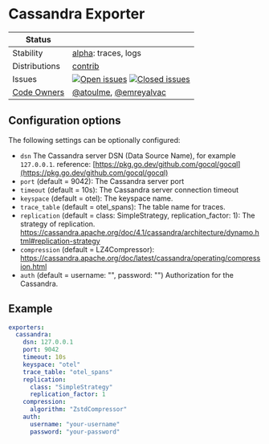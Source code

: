 # Cassandra Exporter

<!-- status autogenerated section -->
| Status        |           |
| ------------- |-----------|
| Stability     | [alpha]: traces, logs   |
| Distributions | [contrib] |
| Issues        | [![Open issues](https://img.shields.io/github/issues-search/open-telemetry/opentelemetry-collector-contrib?query=is%3Aissue%20is%3Aopen%20label%3Aexporter%2Fcassandra%20&label=open&color=orange&logo=opentelemetry)](https://github.com/open-telemetry/opentelemetry-collector-contrib/issues?q=is%3Aopen+is%3Aissue+label%3Aexporter%2Fcassandra) [![Closed issues](https://img.shields.io/github/issues-search/open-telemetry/opentelemetry-collector-contrib?query=is%3Aissue%20is%3Aclosed%20label%3Aexporter%2Fcassandra%20&label=closed&color=blue&logo=opentelemetry)](https://github.com/open-telemetry/opentelemetry-collector-contrib/issues?q=is%3Aclosed+is%3Aissue+label%3Aexporter%2Fcassandra) |
| [Code Owners](https://github.com/open-telemetry/opentelemetry-collector-contrib/blob/main/CONTRIBUTING.md#becoming-a-code-owner)    | [@atoulme](https://www.github.com/atoulme), [@emreyalvac](https://www.github.com/emreyalvac) |

[alpha]: https://github.com/open-telemetry/opentelemetry-collector#alpha
[contrib]: https://github.com/open-telemetry/opentelemetry-collector-releases/tree/main/distributions/otelcol-contrib
<!-- end autogenerated section -->

## Configuration options

The following settings can be optionally configured:

- `dsn` The Cassandra server DSN (Data Source Name), for example `127.0.0.1`.
  reference: [https://pkg.go.dev/github.com/gocql/gocql](https://pkg.go.dev/github.com/gocql/gocql)
- `port` (default = 9042): The Cassandra server port
- `timeout` (default = 10s): The Cassandra server connection timeout
- `keyspace` (default = otel): The keyspace name.
- `trace_table` (default = otel_spans): The table name for traces.
- `replication` (default = class: SimpleStrategy, replication_factor: 1): The strategy of
  replication. https://cassandra.apache.org/doc/4.1/cassandra/architecture/dynamo.html#replication-strategy
- `compression` (default = LZ4Compressor): https://cassandra.apache.org/doc/latest/cassandra/operating/compression.html
- `auth` (default = username: "", password: "") Authorization for the Cassandra.

## Example

```yaml
exporters:
  cassandra:
    dsn: 127.0.0.1
    port: 9042
    timeout: 10s
    keyspace: "otel"
    trace_table: "otel_spans"
    replication:
      class: "SimpleStrategy"
      replication_factor: 1
    compression:
      algorithm: "ZstdCompressor"
    auth:
      username: "your-username"
      password: "your-password"
```
